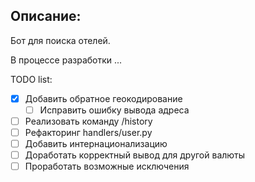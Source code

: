 ## Описание:

Бот для поиска отелей.

В процессе разработки ...

TODO list:
- [x] Добавить обратное геокодирование
  - [ ] Исправить ошибку вывода адреса
- [ ] Реализовать команду /history
- [ ] Рефакторинг handlers/user.py
- [ ] Добавить интернационализацию
- [ ] Доработать корректный вывод для другой валюты
- [ ] Проработать возможные исключения
